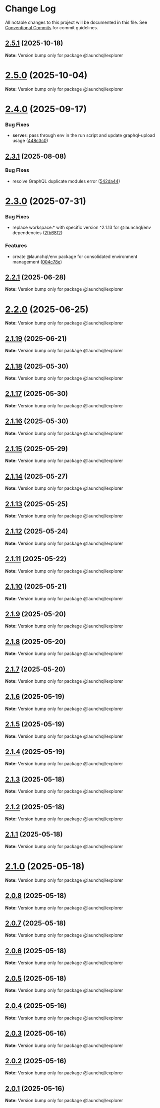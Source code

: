 # Change Log

All notable changes to this project will be documented in this file.
See [Conventional Commits](https://conventionalcommits.org) for commit guidelines.

## [2.5.1](https://github.com/launchql/launchql/compare/@launchql/explorer@2.5.0...@launchql/explorer@2.5.1) (2025-10-18)

**Note:** Version bump only for package @launchql/explorer





# [2.5.0](https://github.com/launchql/launchql/compare/@launchql/explorer@2.4.0...@launchql/explorer@2.5.0) (2025-10-04)

**Note:** Version bump only for package @launchql/explorer





# [2.4.0](https://github.com/launchql/launchql/compare/@launchql/explorer@2.3.1...@launchql/explorer@2.4.0) (2025-09-17)


### Bug Fixes

* **server:** pass through env in the run script and update graphql-upload usage ([448c3c0](https://github.com/launchql/launchql/commit/448c3c008de75ed5af4c9c7aee70d62d1e33ed6c))





## [2.3.1](https://github.com/launchql/launchql/compare/@launchql/explorer@2.3.0...@launchql/explorer@2.3.1) (2025-08-08)


### Bug Fixes

* resolve GraphQL duplicate modules error ([542da44](https://github.com/launchql/launchql/commit/542da447b903c0125d5c604a82c2e5761eae0638))





# [2.3.0](https://github.com/launchql/launchql/compare/@launchql/explorer@2.2.1...@launchql/explorer@2.3.0) (2025-07-31)


### Bug Fixes

* replace workspace:* with specific version ^2.1.13 for @launchql/env dependencies ([2fb68f2](https://github.com/launchql/launchql/commit/2fb68f247fd2aa9d966bafe19986db016c2be3c3))


### Features

* create @launchql/env package for consolidated environment management ([004c78e](https://github.com/launchql/launchql/commit/004c78e87ceddfc2d0a3f74e79affe13c8a628d1))





## [2.2.1](https://github.com/launchql/launchql/compare/@launchql/explorer@2.2.0...@launchql/explorer@2.2.1) (2025-06-28)

**Note:** Version bump only for package @launchql/explorer





# [2.2.0](https://github.com/launchql/launchql/compare/@launchql/explorer@2.1.19...@launchql/explorer@2.2.0) (2025-06-25)

**Note:** Version bump only for package @launchql/explorer





## [2.1.19](https://github.com/launchql/launchql/compare/@launchql/explorer@2.1.18...@launchql/explorer@2.1.19) (2025-06-21)

**Note:** Version bump only for package @launchql/explorer





## [2.1.18](https://github.com/launchql/launchql/compare/@launchql/explorer@2.1.17...@launchql/explorer@2.1.18) (2025-05-30)

**Note:** Version bump only for package @launchql/explorer





## [2.1.17](https://github.com/launchql/launchql/compare/@launchql/explorer@2.1.16...@launchql/explorer@2.1.17) (2025-05-30)

**Note:** Version bump only for package @launchql/explorer





## [2.1.16](https://github.com/launchql/launchql/compare/@launchql/explorer@2.1.15...@launchql/explorer@2.1.16) (2025-05-30)

**Note:** Version bump only for package @launchql/explorer





## [2.1.15](https://github.com/launchql/launchql/compare/@launchql/explorer@2.1.14...@launchql/explorer@2.1.15) (2025-05-29)

**Note:** Version bump only for package @launchql/explorer





## [2.1.14](https://github.com/launchql/launchql/compare/@launchql/explorer@2.1.13...@launchql/explorer@2.1.14) (2025-05-27)

**Note:** Version bump only for package @launchql/explorer





## [2.1.13](https://github.com/launchql/launchql/compare/@launchql/explorer@2.1.12...@launchql/explorer@2.1.13) (2025-05-25)

**Note:** Version bump only for package @launchql/explorer





## [2.1.12](https://github.com/launchql/launchql/compare/@launchql/explorer@2.1.11...@launchql/explorer@2.1.12) (2025-05-24)

**Note:** Version bump only for package @launchql/explorer





## [2.1.11](https://github.com/launchql/launchql/compare/@launchql/explorer@2.1.10...@launchql/explorer@2.1.11) (2025-05-22)

**Note:** Version bump only for package @launchql/explorer





## [2.1.10](https://github.com/launchql/launchql/compare/@launchql/explorer@2.1.9...@launchql/explorer@2.1.10) (2025-05-21)

**Note:** Version bump only for package @launchql/explorer





## [2.1.9](https://github.com/launchql/launchql/compare/@launchql/explorer@2.1.8...@launchql/explorer@2.1.9) (2025-05-20)

**Note:** Version bump only for package @launchql/explorer





## [2.1.8](https://github.com/launchql/launchql/compare/@launchql/explorer@2.1.7...@launchql/explorer@2.1.8) (2025-05-20)

**Note:** Version bump only for package @launchql/explorer





## [2.1.7](https://github.com/launchql/launchql/compare/@launchql/explorer@2.1.6...@launchql/explorer@2.1.7) (2025-05-20)

**Note:** Version bump only for package @launchql/explorer





## [2.1.6](https://github.com/launchql/launchql/compare/@launchql/explorer@2.1.5...@launchql/explorer@2.1.6) (2025-05-19)

**Note:** Version bump only for package @launchql/explorer





## [2.1.5](https://github.com/launchql/launchql/compare/@launchql/explorer@2.1.4...@launchql/explorer@2.1.5) (2025-05-19)

**Note:** Version bump only for package @launchql/explorer





## [2.1.4](https://github.com/launchql/launchql/compare/@launchql/explorer@2.1.3...@launchql/explorer@2.1.4) (2025-05-19)

**Note:** Version bump only for package @launchql/explorer





## [2.1.3](https://github.com/launchql/launchql/compare/@launchql/explorer@2.1.2...@launchql/explorer@2.1.3) (2025-05-18)

**Note:** Version bump only for package @launchql/explorer





## [2.1.2](https://github.com/launchql/launchql/compare/@launchql/explorer@2.1.1...@launchql/explorer@2.1.2) (2025-05-18)

**Note:** Version bump only for package @launchql/explorer





## [2.1.1](https://github.com/launchql/launchql/compare/@launchql/explorer@2.1.0...@launchql/explorer@2.1.1) (2025-05-18)

**Note:** Version bump only for package @launchql/explorer





# [2.1.0](https://github.com/launchql/launchql/compare/@launchql/explorer@2.0.8...@launchql/explorer@2.1.0) (2025-05-18)

**Note:** Version bump only for package @launchql/explorer





## [2.0.8](https://github.com/launchql/launchql/compare/@launchql/explorer@2.0.7...@launchql/explorer@2.0.8) (2025-05-18)

**Note:** Version bump only for package @launchql/explorer





## [2.0.7](https://github.com/launchql/launchql/compare/@launchql/explorer@2.0.6...@launchql/explorer@2.0.7) (2025-05-18)

**Note:** Version bump only for package @launchql/explorer





## [2.0.6](https://github.com/launchql/launchql/compare/@launchql/explorer@2.0.5...@launchql/explorer@2.0.6) (2025-05-18)

**Note:** Version bump only for package @launchql/explorer





## [2.0.5](https://github.com/launchql/launchql/compare/@launchql/explorer@2.0.4...@launchql/explorer@2.0.5) (2025-05-18)

**Note:** Version bump only for package @launchql/explorer





## [2.0.4](https://github.com/launchql/launchql/compare/@launchql/explorer@2.0.3...@launchql/explorer@2.0.4) (2025-05-16)

**Note:** Version bump only for package @launchql/explorer





## [2.0.3](https://github.com/launchql/launchql/compare/@launchql/explorer@2.0.2...@launchql/explorer@2.0.3) (2025-05-16)

**Note:** Version bump only for package @launchql/explorer





## [2.0.2](https://github.com/launchql/launchql/compare/@launchql/explorer@2.0.1...@launchql/explorer@2.0.2) (2025-05-16)

**Note:** Version bump only for package @launchql/explorer





## [2.0.1](https://github.com/launchql/launchql/compare/@launchql/explorer@1.1.3...@launchql/explorer@2.0.1) (2025-05-16)

**Note:** Version bump only for package @launchql/explorer
